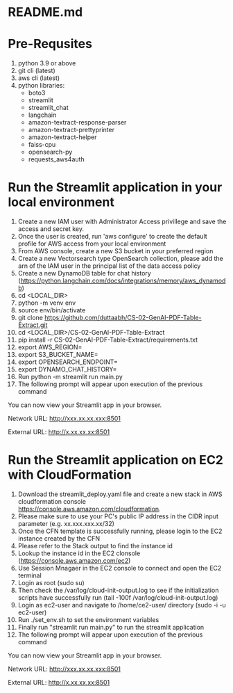 # README.md

# Pre-Requsites
1. python 3.9 or above
2. git cli (latest)
3. aws cli (latest)
4. python libraries:
   * boto3
   * streamlit
   * streamlit_chat
   * langchain
   * amazon-textract-response-parser
   * amazon-textract-prettyprinter
   * amazon-textract-helper
   * faiss-cpu
   * opensearch-py
   * requests_aws4auth

# Run the Streamlit application in your local environment #
1. Create a new IAM user with Administrator Access privillege and save the access and secret key.
2. Once the user is created, run 'aws configure' to create the default profile for AWS access from your local environment
3. From AWS console, create a new S3 bucket in your preferred region
4. Create a new Vectorsearch type OpenSearch collection, please add the arn of the IAM user in the principal list of the data access policy
5. Create a new DynamoDB table for chat history (https://python.langchain.com/docs/integrations/memory/aws_dynamodb)
6. cd <LOCAL_DIR>
7. python -m venv env
8. source env/bin/activate
9. git clone https://github.com/duttaabh/CS-02-GenAI-PDF-Table-Extract.git
10. cd <LOCAL_DIR>/CS-02-GenAI-PDF-Table-Extract
11. pip install -r CS-02-GenAI-PDF-Table-Extract/requirements.txt
12. export AWS_REGION=<Application Deployment Region>
13. export S3_BUCKET_NAME=<S3 bucket for Textract PDF Analysis>
14. export OPENSEARCH_ENDPOINT=<Opensearch Endpoint URL to access the collections>
15. export DYNAMO_CHAT_HISTORY=<DynamoDB table name to store chat history>
16. Run python -m streamlit run main.py
17. The following prompt will appear upon execution of the previous command
  
  You can now view your Streamlit app in your browser.

  Network URL: http://xxx.xx.xx.xxx:8501
  
  External URL: http://x.xx.xx.xx:8501

# Run the Streamlit application on EC2 with CloudFormation #
1. Download the streamlit_deploy.yaml file and create a new stack in AWS cloudformation console https://console.aws.amazon.com/cloudformation.
2. Please make sure to use your PC's public IP address in the CIDR input parameter (e.g. xx.xxx.xxx.xx/32) 
3. Once the CFN template is successfully running, please login to the EC2 instance created by the CFN
4. Please refer to the Stack output to find the instance id
5. Lookup the instance id in the EC2 clonsole (https://console.aws.amazon.com/ec2)
6. Use Session Mnagaer in the EC2 console to connect and open the EC2 terminal
7. Login as root (sudo su)
8. Then check the /var/log/cloud-init-output.log to see if the initialization scripts have successfully run (tail -100f /var/log/cloud-init-output.log)
9. Login as ec2-user and navigate to /home/ce2-user/ directory (sudo -i -u ec2-user)
10. Run ./set_env.sh to set the environment variables
11. Finally run "streamlit run main.py" to run the streamlit application
12. The following prompt will appear upon execution of the previous command
  
  You can now view your Streamlit app in your browser.

  Network URL: http://xxx.xx.xx.xxx:8501
  
  External URL: http://x.xx.xx.xx:8501
